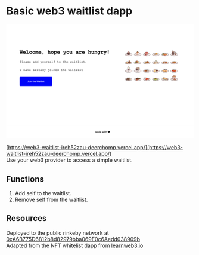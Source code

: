 # Basic web3 waitlist dapp

<img src="./my-app/public/home.png"><br>

[https://web3-waitlist-ireh52zau-deerchomp.vercel.app/](https://web3-waitlist-ireh52zau-deerchomp.vercel.app/)  
Use your web3 provider to access a simple waitlist.

## Functions

1. Add self to the waitlist.
2. Remove self from the waitlist.

## Resources

Deployed to the public rinkeby network at [0xA6B775D6812b8d82979bba069E0c6Aedd038909b](https://rinkeby.etherscan.io/address/0xa6b775d6812b8d82979bba069e0c6aedd038909b)  
Adapted from the NFT whitelist dapp from [learnweb3.io](https://learnweb3.io)
